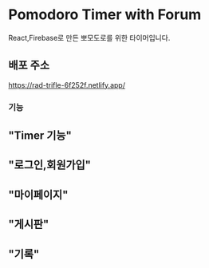 # Pomodoro Timer with Forum

React,Firebase로 만든 뽀모도로를 위한 타이머입니다.

## 배포 주소

https://rad-trifle-6f252f.netlify.app/

### 기능

## "Timer 기능"

## "로그인,회원가입"

## "마이페이지"

## "게시판"

## "기록"

